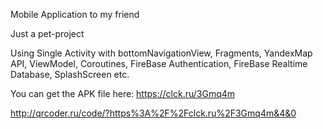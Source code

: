 Mobile Application to my friend

Just a pet-project

Using Single Activity with bottomNavigationView, Fragments,
YandexMap API,
ViewModel,
Coroutines,
FireBase Authentication,
FireBase Realtime Database,
SplashScreen etc.

You can get the APK file here: https://clck.ru/3Gmq4m

http://qrcoder.ru/code/?https%3A%2F%2Fclck.ru%2F3Gmq4m&4&0
